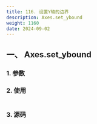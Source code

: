 ```yaml
---
title: 116. 设置Y轴的边界
description: Axes.set_ybound
weight: 1160
date: 2024-09-02
---
```

<style>
th, td {
  border: 1px solid rgb(190, 190, 190);
}
</style>


## 一、 Axes.set_ybound


### 1. 参数




### 2. 使用



```python


```


### 3. 源码
```python

```




